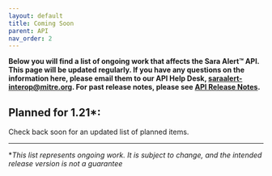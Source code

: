```yaml
---
layout: default
title: Coming Soon
parent: API
nav_order: 2
---
```

**Below you will find a list of ongoing work that affects the Sara Alert™ API. This page will be updated regularly. If you have any questions on the information here, please email them to our API Help Desk, saraalert-interop@mitre.org. For past release notes, please see [API Release Notes](api-release-notes).**

## Planned for 1.21*:

Check back soon for an updated list of planned items.

***


*_This list represents ongoing work. It is subject to change, and the intended release version is not a guarantee_
